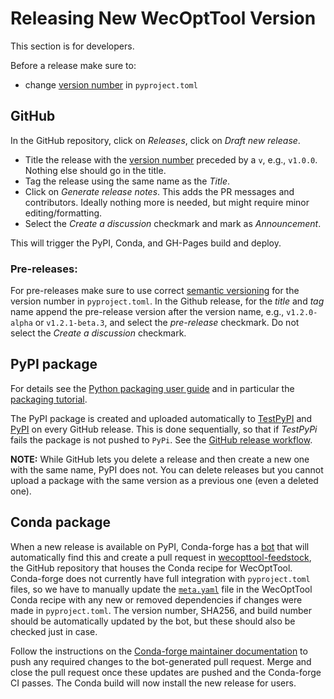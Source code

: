 # Releasing New WecOptTool Version
This section is for developers.

Before a release make sure to:

* change [version number](https://semver.org/) in `pyproject.toml`

## GitHub
In the GitHub repository, click on *Releases*, click on *Draft new release*.

* Title the release with the [version number](https://semver.org/) preceded by a `v`, e.g., `v1.0.0`. Nothing else should go in the title.
* Tag the release using the same name as the *Title*.
* Click on *Generate release notes*. This adds the PR messages and contributors. Ideally nothing more is needed, but might require minor editing/formatting.
* Select the *Create a discussion* checkmark and mark as *Announcement*.

This will trigger the PyPI, Conda, and GH-Pages build and deploy.

### Pre-releases:
For pre-releases make sure to use correct [semantic versioning](https://semver.org/) for the version number in `pyproject.toml`.
In the Github release, for the *title* and *tag* name append the pre-release version after the version name, e.g., `v1.2.0-alpha` or `v1.2.1-beta.3`, and select the *pre-release* checkmark. Do not select the *Create a discussion* checkmark.

## PyPI package
For details see the [Python packaging user guide](https://packaging.python.org/en/latest/) and in particular the [packaging tutorial](https://packaging.python.org/en/latest/tutorials/packaging-projects/).

The PyPI package is created and uploaded automatically to [TestPyPI](https://test.pypi.org/) and [PyPI](https://pypi.org/) on every GitHub release.
This is done sequentially, so that if *TestPyPi* fails the package is not pushed to `PyPi`.
See the [GitHub release workflow](https://github.com/sandialabs/WecOptTool/blob/main/.github/workflows/release.yml).

**NOTE:** While GitHub lets you delete a release and then create a new one with the same name, PyPI does not. You can delete releases but you cannot upload a package with the same version as a previous one (even a deleted one).

## Conda package
When a new release is available on PyPI, Conda-forge has a [bot](https://github.com/regro/autotick-bot) that will automatically find this and create a pull request in [wecopttool-feedstock](https://github.com/conda-forge/wecopttool-feedstock), the GitHub repository that houses the Conda recipe for WecOptTool. Conda-forge does not currently have full integration with `pyproject.toml` files, so we have to manually update the [`meta.yaml`](https://github.com/conda-forge/wecopttool-feedstock/blob/main/recipe/meta.yaml) file in the WecOptTool Conda recipe with any new or removed dependencies if changes were made in `pyproject.toml`. The version number, SHA256, and build number should be automatically updated by the bot, but these should also be checked just in case.

Follow the instructions on the [Conda-forge maintainer documentation](https://conda-forge.org/docs/maintainer/updating_pkgs.html#pushing-to-regro-cf-autotick-bot-branch) to push any required changes to the bot-generated pull request. Merge and close the pull request once these updates are pushed and the Conda-forge CI passes. The Conda build will now install the new release for users.
